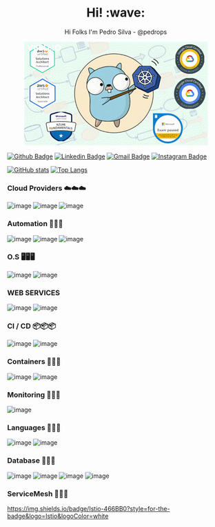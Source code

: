 <h1 align='center'> Hi! :wave:</h1>

<p align='center'>
  Hi Folks
I'm Pedro Silva - @pedrops
</p>

<p align="center">
  <img src="https://github.com/itpedrops/itpedrops/blob/main/images/kubernetes-testing2.gif" alt="animated" />
</p>

[![Github Badge](https://img.shields.io/badge/-Github-000?style=flat-square&logo=Github&logoColor=white&link=https://github.com/renatoruis)](https://github.com/itpedrops)
[![Linkedin Badge](https://img.shields.io/badge/-LinkedIn-blue?style=flat-square&logo=Linkedin&logoColor=white&link=https://www.linkedin.com/in/pedrops-it/)](https://www.linkedin.com/in/pedrops-it/)
[![Gmail Badge](https://img.shields.io/badge/-Gmail-c14438?style=flat-square&logo=Gmail&logoColor=white&link=mailto:it.pedrops@gmail.com)](mailto:it.pedrops@gmail.com)
[![Instagram Badge](https://img.shields.io/badge/Instagram-E4405F?style=for-the-badge&logo=instagram&logoColor=white)](https://www.instagram.com/pedr0pss)


[![GitHub stats](https://github-readme-stats.vercel.app/api?username=itpedrops&show_icons=true&theme=radical)](https://github.com/itpedrops/github-readme-stats)
[![Top Langs](https://github-readme-stats.vercel.app/api/top-langs/?username=itpedrops&langs_count=3&theme=radical)](https://github.com/itpedrops/github-readme-stats)
### Cloud Providers ☁️☁️☁️
![image](https://img.shields.io/badge/Amazon_AWS-232F3E?style=for-the-badge&logo=amazon-aws&logoColor=white)
![image](https://img.shields.io/badge/Google_Cloud-4285F4?style=for-the-badge&logo=google-cloud&logoColor=white)
![image](https://img.shields.io/badge/Microsoft_Azure-0089D6?style=for-the-badge&logo=microsoft-azure&logoColor=white)

### Automation 🔧🔧🔧
![image](https://img.shields.io/badge/Ansible-000000?style=for-the-badge&logo=Ansible&logoColor=white)
![image](https://img.shields.io/badge/Terraform-7B42BC?style=for-the-badge&logo=terraform&logoColor=white)
![image](https://img.shields.io/badge/OpenStack-EA2046?style=for-the-badge&logo=openstack&logoColor=white)

### O.S  🖥️🖥️🖥️
![image](https://img.shields.io/badge/Linux-E34F26?style=for-the-badge&logo=linux&logoColor=black)
![image](https://img.shields.io/badge/Windows-017AD7?style=for-the-badge&logo=windows&logoColor=white)

### WEB SERVICES
![image](https://img.shields.io/badge/Apache-CA2136?style=for-the-badge&logo=apache&logoColor=white)
![image](https://img.shields.io/badge/Nginx-009639?style=for-the-badge&logo=nginx&logoColor=white)

### CI / CD 📦📦📦
![image](https://img.shields.io/badge/Jenkins-D33833?style=for-the-badge&logo=jenkins&logoColor=white)
![image](https://img.shields.io/badge/GitLab-330F63?style=for-the-badge&logo=gitlab&logoColor=white)

### Containers 🚢🚢🚢
![image](https://img.shields.io/badge/Docker-2496ED?style=for-the-badge&logo=docker&logoColor=white)
![image](https://img.shields.io/badge/Kubernetes-326DE6?style=for-the-badge&logo=kubernetes&logoColor=white)

### Monitoring 🔔🔔🔔
![image](https://img.shields.io/badge/Prometheus-E6522C?style=for-the-badge&logo=prometheus&logoColor=white)

### Languages 🌱🌱🌱
![image](https://img.shields.io/badge/Go-00ADD8?style=for-the-badge&logo=go&logoColor=white)
![image](https://img.shields.io/badge/Shell_Script-121011?style=for-the-badge&logo=gnu-bash&logoColor=white)

### Database 💾💾💾
![image](https://img.shields.io/badge/MySQL-00000F?style=for-the-badge&logo=mysql&logoColor=white)
![image](https://img.shields.io/badge/MariaDB-01529E?style=for-the-badge&logo=mariadb&logoColor=white)
![image](https://img.shields.io/badge/PostgreSQL-316192?style=for-the-badge&logo=postgresql&logoColor=white)
![image](https://img.shields.io/badge/Redis-D9281A?style=for-the-badge&logo=redis&logoColor=white)

### ServiceMesh 💾💾💾
https://img.shields.io/badge/Istio-466BB0?style=for-the-badge&logo=Istio&logoColor=white
